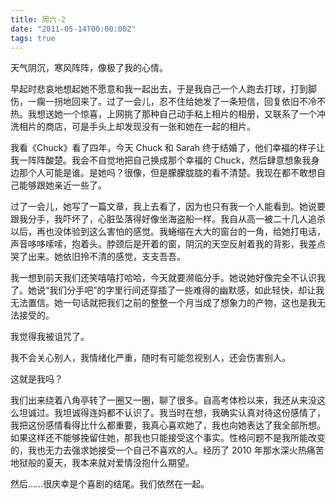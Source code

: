 ```yaml
---
title: 周六-2
date: "2011-05-14T00:00:00Z"
tags: true
---
```


天气阴沉，寒风阵阵，像极了我的心情。

早起时悲哀地想起她不愿意和我一起出去，于是我自己一个人跑去打球，打到脚伤，一瘸一拐地回来了。过了一会儿，忍不住给她发了一条短信，回复依旧不冷不热。我想送她一个惊喜，上网挑了那种自己动手粘上相片的相册，又联系了一个冲洗相片的商店，可是手头上却发现没有一张和她在一起的相片。

我看《Chuck》看了四年，今天 Chuck 和 Sarah 终于结婚了，他们幸福的样子让我一阵阵酸楚。我会不自觉地把自己换成那个幸福的 Chuck，然后肆意想象我身边那个人可能是谁。是她吗？很像，但是朦朦胧胧的看不清楚。我现在都不敢想自己能够跟她亲近一些了。

过了一会儿，她写了一篇文章，我上去看了，因为也只有我一个人能看到。她说要跟我分手，我吓坏了，心脏坠落得好像坐海盗船一样。我自从高一被二十几人追杀以后，再也没体验到这么害怕的感觉。我蜷缩在大大的窗台的一角，给她打电话，声音哆哆嗦嗦，抱着头。脖颈后是开着的窗，阴沉的天空反射着我的背影，我差点哭了出来。她依旧拎不清的感觉，支支吾吾。

我一想到前天我们还笑嘻嘻打哈哈，今天就要濒临分手。她说她好像完全不认识我了。她说“我们分手吧”的字里行间还穿插了一些难得的幽默感，如此轻快，却让我无法置信。她一句话就把我们之前的整整一个月当成了想象力的产物，这也是我无法接受的。

我觉得我被诅咒了。

我不会关心别人，我情绪化严重，随时有可能忽视别人，还会伤害别人。

这就是我吗？

我们出来绕着八角亭转了一圈又一圈，聊了很多。自高考体检以来，我还从来没这么坦诚过。我坦诚得连妈都不认识了。我当时在想，我确实认真对待这份感情了，我把这份感情看得比什么都重要，我真心喜欢她了，我也向她表达了我全部所想。如果这样还不能够挽留住她，那我也只能接受这个事实。性格问题不是我所能改变的，我也无力去强求她接受一个自己不喜欢的人。经历了 2010 年那水深火热痛苦地狱般的夏天，我本来就对爱情没抱什么期望。

然后……很庆幸是个喜剧的结尾。我们依然在一起。
